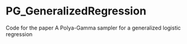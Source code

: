 # PG_GeneralizedRegression
Code for the paper A Polya-Gamma sampler for a generalized logistic regression
